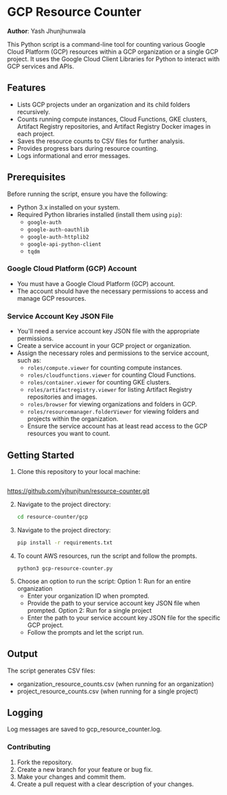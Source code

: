 # GCP Resource Counter

**Author**: Yash Jhunjhunwala

This Python script is a command-line tool for counting various Google Cloud Platform (GCP) resources within a GCP organization or a single GCP project. It uses the Google Cloud Client Libraries for Python to interact with GCP services and APIs.

## Features

- Lists GCP projects under an organization and its child folders recursively.
- Counts running compute instances, Cloud Functions, GKE clusters, Artifact Registry repositories, and Artifact Registry Docker images in each project.
- Saves the resource counts to CSV files for further analysis.
- Provides progress bars during resource counting.
- Logs informational and error messages.

## Prerequisites

Before running the script, ensure you have the following:

- Python 3.x installed on your system.
- Required Python libraries installed (install them using `pip`):
  - `google-auth`
  - `google-auth-oauthlib`
  - `google-auth-httplib2`
  - `google-api-python-client`
  - `tqdm`
 
### Google Cloud Platform (GCP) Account

- You must have a Google Cloud Platform (GCP) account.
- The account should have the necessary permissions to access and manage GCP resources.

### Service Account Key JSON File

- You'll need a service account key JSON file with the appropriate permissions.
- Create a service account in your GCP project or organization.
- Assign the necessary roles and permissions to the service account, such as:
  - `roles/compute.viewer` for counting compute instances.
  - `roles/cloudfunctions.viewer` for counting Cloud Functions.
  - `roles/container.viewer` for counting GKE clusters.
  - `roles/artifactregistry.viewer` for listing Artifact Registry repositories and images.
  - `roles/browser` for viewing organizations and folders in GCP.
  - `roles/resourcemanager.folderViewer` for viewing folders and projects within the organization.
  - Ensure the service account has at least read access to the GCP resources you want to count.

## Getting Started

1. Clone this repository to your local machine:

   ```bash
  https://github.com/yjhunjhun/resource-counter.git

2. Navigate to the project directory:
   ```bash
   cd resource-counter/gcp

3. Navigate to the project directory:
   ```bash
   pip install -r requirements.txt

4. To count AWS resources, run the script and follow the prompts.
   ```shell
   python3 gcp-resource-counter.py

5. Choose an option to run the script:
  Option 1: Run for an entire organization
    - Enter your organization ID when prompted.
    - Provide the path to your service account key JSON file when prompted.
  Option 2: Run for a single project
    - Enter the path to your service account key JSON file for the specific GCP project.
    - Follow the prompts and let the script run.
  
## Output
The script generates CSV files:
 - organization_resource_counts.csv (when running for an organization)
 - project_resource_counts.csv (when running for a single project)

## Logging
Log messages are saved to gcp_resource_counter.log.

### Contributing
1. Fork the repository.
2. Create a new branch for your feature or bug fix.
3. Make your changes and commit them.
4. Create a pull request with a clear description of your changes.
